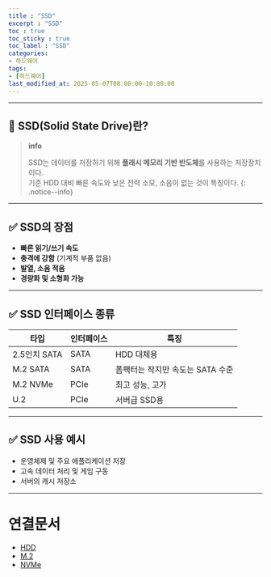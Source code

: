 ```yaml
---
title : "SSD"
excerpt : "SSD"
toc : true
toc_sticky : true
toc_label : "SSD"
categories:
- 하드웨어
tags:
- [하드웨어]
last_modified_at: 2025-05-07T08:00:00-10:00:00
---
```

  
---
  
## 📌 SSD(Solid State Drive)란?

> **info**
>
> SSD는 데이터를 저장하기 위해 **플래시 메모리 기반 반도체**를 사용하는 저장장치이다.  
> 기존 HDD 대비 빠른 속도와 낮은 전력 소모, 소음이 없는 것이 특징이다. 
{: .notice--info}  

---
  
## ✅ SSD의 장점

- **빠른 읽기/쓰기 속도**
- **충격에 강함** (기계적 부품 없음)
- **발열, 소음 적음**
- **경량화 및 소형화 가능**

---
  
## ✅ SSD 인터페이스 종류

| 타입 | 인터페이스 | 특징 |
|------|-------------|------|
| 2.5인치 SATA | SATA | HDD 대체용 |
| M.2 SATA | SATA | 폼팩터는 작지만 속도는 SATA 수준 |
| M.2 NVMe | PCIe | 최고 성능, 고가 |
| U.2 | PCIe | 서버급 SSD용 |

---
  
## ✅ SSD 사용 예시

- 운영체제 및 주요 애플리케이션 저장
- 고속 데이터 처리 및 게임 구동
- 서버의 캐시 저장소

---
  
# 연결문서
- [HDD](../../하드웨어/하드웨어-HDD)
- [M.2](../../하드웨어/하드웨어-M.2)
- [NVMe](../../하드웨어/하드웨어-NVMe)
